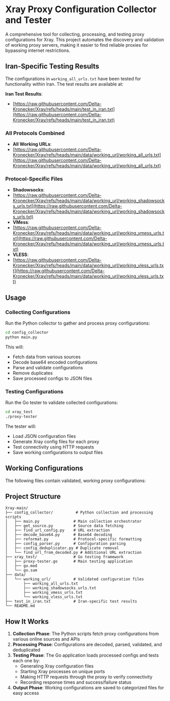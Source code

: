  # Xray Proxy Configuration Collector and Tester
 
 A comprehensive tool for collecting, processing, and testing proxy configurations for Xray. This project automates the discovery and validation of working proxy servers, making it easier to find reliable proxies for bypassing internet restrictions.
 
 ## Iran-Specific Testing Results
 
 The configurations in `working_all_urls.txt` have been tested for functionality within Iran. The test results are available at:
 
 **Iran Test Results**: 
 - [https://raw.githubusercontent.com/Delta-Kronecker/Xray/refs/heads/main/test_in_iran.txt](https://raw.githubusercontent.com/Delta-Kronecker/Xray/refs/heads/main/test_in_iran.txt)

 ### All Protocols Combined
 - **All Working URLs**: 
 - [https://raw.githubusercontent.com/Delta-Kronecker/Xray/refs/heads/main/data/working_url/working_all_urls.txt](https://raw.githubusercontent.com/Delta-Kronecker/Xray/refs/heads/main/data/working_url/working_all_urls.txt)
 
 ### Protocol-Specific Files
 - **Shadowsocks**: 
 - [https://raw.githubusercontent.com/Delta-Kronecker/Xray/refs/heads/main/data/working_url/working_shadowsocks_urls.txt](https://raw.githubusercontent.com/Delta-Kronecker/Xray/refs/heads/main/data/working_url/working_shadowsocks_urls.txt)
 - **VMess**: 
 - [https://raw.githubusercontent.com/Delta-Kronecker/Xray/refs/heads/main/data/working_url/working_vmess_urls.txt](https://raw.githubusercontent.com/Delta-Kronecker/Xray/refs/heads/main/data/working_url/working_vmess_urls.txt)
 - **VLESS**: 
 - [https://raw.githubusercontent.com/Delta-Kronecker/Xray/refs/heads/main/data/working_url/working_vless_urls.txt](https://raw.githubusercontent.com/Delta-Kronecker/Xray/refs/heads/main/data/working_url/working_vless_urls.txt)
 


 ## Usage
 
 ### Collecting Configurations
 Run the Python collector to gather and process proxy configurations:
 ```bash
 cd config_collector
 python main.py
 ```
 
 This will:
 - Fetch data from various sources
 - Decode base64 encoded configurations
 - Parse and validate configurations
 - Remove duplicates
 - Save processed configs to JSON files
 
 ### Testing Configurations
 Run the Go tester to validate collected configurations:
 ```bash
 cd xray_test
 ./proxy-tester
 ```
 
 The tester will:
 - Load JSON configuration files
 - Generate Xray config files for each proxy
 - Test connectivity using HTTP requests
 - Save working configurations to output files
 

 ## Working Configurations
 
 The following files contain validated, working proxy configurations:
 


 ## Project Structure
 
 ```
 Xray-main/
 ├── config_collector/          # Python collection and processing scripts
 │   ├── main.py               # Main collection orchestrator
 │   ├── get_source.py         # Source data fetching
 │   ├── find_url_config.py    # URL extraction
 │   ├── decode_base64.py      # Base64 decoding
 │   ├── reformat.py           # Protocol-specific formatting
 │   ├── config_parser.py      # Configuration parsing
 │   ├── config_deduplicator.py # Duplicate removal
 │   └── find_url_from_decoded.py # Additional URL extraction
 ├── xray_test/                # Go testing framework
 │   ├── proxy-tester.go       # Main testing application
 │   ├── go.mod
 │   └── go.sum
 ├── data/
 │   └── working_url/          # Validated configuration files
 │       ├── working_all_urls.txt
 │       ├── working_shadowsocks_urls.txt
 │       ├── working_vmess_urls.txt
 │       └── working_vless_urls.txt
 ├── test_in_iran.txt          # Iran-specific test results
 └── README.md
 ```
 
 ## How It Works
 
 1. **Collection Phase**: The Python scripts fetch proxy configurations from various online sources and APIs
 2. **Processing Phase**: Configurations are decoded, parsed, validated, and deduplicated
 3. **Testing Phase**: The Go application loads processed configs and tests each one by:
    - Generating Xray configuration files
    - Starting Xray processes on unique ports
    - Making HTTP requests through the proxy to verify connectivity
    - Recording response times and success/failure status
 4. **Output Phase**: Working configurations are saved to categorized files for easy access
 
